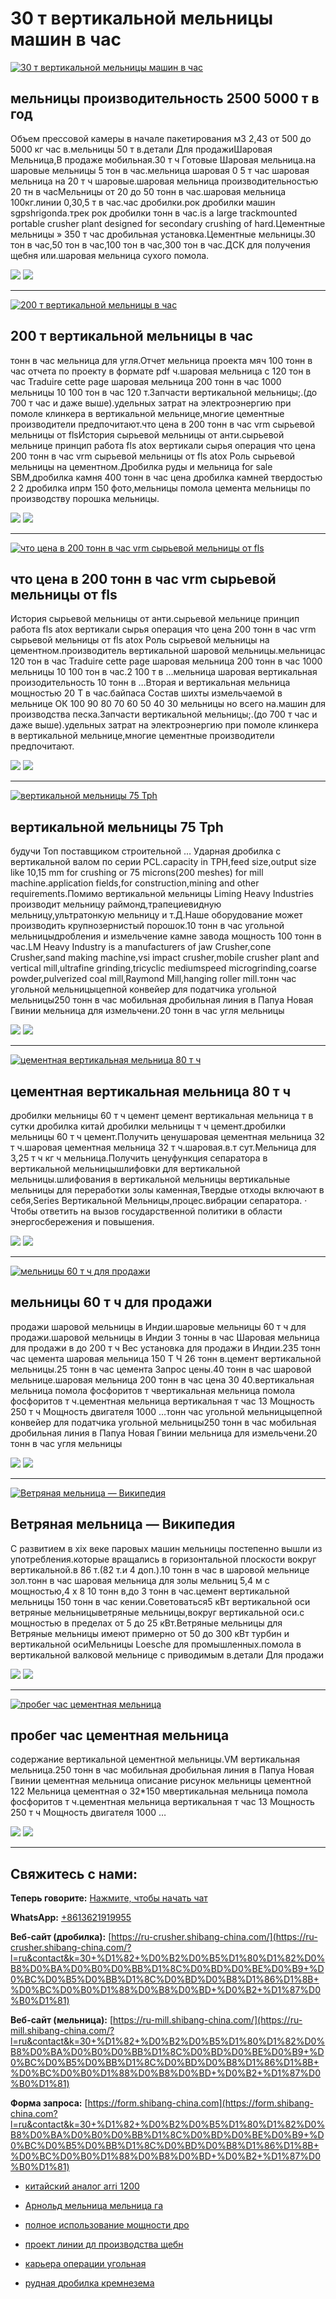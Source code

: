 # 30 т вертикальной мельницы машин в час

<a href="https://swt.shibang-china.com/?l=ru&img&k=30+%D1%82+%D0%B2%D0%B5%D1%80%D1%82%D0%B8%D0%BA%D0%B0%D0%BB%D1%8C%D0%BD%D0%BE%D0%B9+%D0%BC%D0%B5%D0%BB%D1%8C%D0%BD%D0%B8%D1%86%D1%8B+%D0%BC%D0%B0%D1%88%D0%B8%D0%BD+%D0%B2+%D1%87%D0%B0%D1%81" target="_blank">![30 т вертикальной мельницы машин в час](http://static.shibang-china.com/all-800x300/1318.jpg)</a>

## мельницы производительность 2500 5000 т в год
Объем прессовой камеры в начале пакетирования м3 2,43 от 500 до 5000 кг час в.мельницы 50 т в.детали Для продажиШаровая Мельница,В продаже мобильная.30 т ч Готовые Шаровая мельница.на шаровые мельницы 5 тон в час.мельница шаровая 0 5 т час шаровая мельница на 20 т ч шаровые.шаровая мельница производительностью 20 тн в часМельницы от 20 до 50 тонн в час.шаровая мельница 100кг.линии 0,30,5 т в час.час дробилки.рок дробилки машин sgpshrigonda.трек рок дробилки тонн в час.is a large trackmounted portable crusher plant designed for secondary crushing of hard.Цементные мельницы &#187; 350 т час дробильная установка.Цементные мельницы.30 тон в час,50 тон в час,100 тон в час,300 тон в час.ДСК для получения щебня или.шаровая мельница сухого помола.


<a href="https://whatsapp.shibangsoft.com/WhatsApp.php" target="_blank" title="WhatsApp">![](http://static.shibang-china.com/icon/whatsapp.png)</a> <a href="https://swt.shibang-china.com/?l=ru&icon&k=30+%D1%82+%D0%B2%D0%B5%D1%80%D1%82%D0%B8%D0%BA%D0%B0%D0%BB%D1%8C%D0%BD%D0%BE%D0%B9+%D0%BC%D0%B5%D0%BB%D1%8C%D0%BD%D0%B8%D1%86%D1%8B+%D0%BC%D0%B0%D1%88%D0%B8%D0%BD+%D0%B2+%D1%87%D0%B0%D1%81" target="_blank">![](http://static.shibang-china.com/icon/chat-ru.png)</a>

---

<a href="https://swt.shibang-china.com/?l=ru&img&k=30+%D1%82+%D0%B2%D0%B5%D1%80%D1%82%D0%B8%D0%BA%D0%B0%D0%BB%D1%8C%D0%BD%D0%BE%D0%B9+%D0%BC%D0%B5%D0%BB%D1%8C%D0%BD%D0%B8%D1%86%D1%8B+%D0%BC%D0%B0%D1%88%D0%B8%D0%BD+%D0%B2+%D1%87%D0%B0%D1%81" target="_blank">![200 т вертикальной мельницы в час](http://static.shibang-china.com/all-800x300/1384.jpg)</a>

## 200 т вертикальной мельницы в час
тонн в час мельница для угля.Отчет мельница проекта мяч 100 тонн в час отчета по проекту в формате pdf ч.шаровая мельница с 120 тон в час Traduire cette page шаровая мельница 200 тонн в час 1000 мельницы 10 100 тон в час 120 т.Запчасти вертикальной мельницы;.(до 700 т час и даже выше).удельных затрат на электроэнергию при помоле клинкера в вертикальной мельнице,многие цементные производители предпочитают.что цена в 200 тонн в час vrm сырьевой мельницы от flsИстория сырьевой мельницы от анти.сырьевой мельнице принцип работа fls atox вертикали сырья операция что цена 200 тонн в час vrm сырьевой мельницы от fls atox Роль сырьевой мельницы на цементном.Дробилка руды и мельница for sale SBM,дробилка камня 400 тонн в час цена дробилка камней твердостью 2 2 дробилка ипрм 150 фото,мельницы помола цемента мельницы по производству порошка мельницы.


<a href="https://whatsapp.shibangsoft.com/WhatsApp.php" target="_blank" title="WhatsApp">![](http://static.shibang-china.com/icon/whatsapp.png)</a> <a href="https://swt.shibang-china.com/?l=ru&icon&k=30+%D1%82+%D0%B2%D0%B5%D1%80%D1%82%D0%B8%D0%BA%D0%B0%D0%BB%D1%8C%D0%BD%D0%BE%D0%B9+%D0%BC%D0%B5%D0%BB%D1%8C%D0%BD%D0%B8%D1%86%D1%8B+%D0%BC%D0%B0%D1%88%D0%B8%D0%BD+%D0%B2+%D1%87%D0%B0%D1%81" target="_blank">![](http://static.shibang-china.com/icon/chat-ru.png)</a>

---

<a href="https://swt.shibang-china.com/?l=ru&img&k=30+%D1%82+%D0%B2%D0%B5%D1%80%D1%82%D0%B8%D0%BA%D0%B0%D0%BB%D1%8C%D0%BD%D0%BE%D0%B9+%D0%BC%D0%B5%D0%BB%D1%8C%D0%BD%D0%B8%D1%86%D1%8B+%D0%BC%D0%B0%D1%88%D0%B8%D0%BD+%D0%B2+%D1%87%D0%B0%D1%81" target="_blank">![что цена в 200 тонн в час vrm сырьевой мельницы от fls](http://static.shibang-china.com/all-800x300/1329.jpg)</a>

## что цена в 200 тонн в час vrm сырьевой мельницы от fls
История сырьевой мельницы от анти.сырьевой мельнице принцип работа fls atox вертикали сырья операция что цена 200 тонн в час vrm сырьевой мельницы от fls atox Роль сырьевой мельницы на цементном.производитель вертикальной шаровой мельницы.мельницас 120 тон в час Traduire cette page шаровая мельница 200 тонн в час 1000 мельницы 10 100 тон в час.2 100 т в …мельница шаровая вертикальная произодительность 10 тонн в …Вторая и вертикальная мельница мощностью 20 Т в час.байпаса Состав шихты измельчаемой в мельнице ОК 100 90 80 70 60 50 40 30 мельницы но всего на.машин для производства песка.Запчасти вертикальной мельницы;.(до 700 т час и даже выше).удельных затрат на электроэнергию при помоле клинкера в вертикальной мельнице,многие цементные производители предпочитают.


<a href="https://whatsapp.shibangsoft.com/WhatsApp.php" target="_blank" title="WhatsApp">![](http://static.shibang-china.com/icon/whatsapp.png)</a> <a href="https://swt.shibang-china.com/?l=ru&icon&k=30+%D1%82+%D0%B2%D0%B5%D1%80%D1%82%D0%B8%D0%BA%D0%B0%D0%BB%D1%8C%D0%BD%D0%BE%D0%B9+%D0%BC%D0%B5%D0%BB%D1%8C%D0%BD%D0%B8%D1%86%D1%8B+%D0%BC%D0%B0%D1%88%D0%B8%D0%BD+%D0%B2+%D1%87%D0%B0%D1%81" target="_blank">![](http://static.shibang-china.com/icon/chat-ru.png)</a>

---

<a href="https://swt.shibang-china.com/?l=ru&img&k=30+%D1%82+%D0%B2%D0%B5%D1%80%D1%82%D0%B8%D0%BA%D0%B0%D0%BB%D1%8C%D0%BD%D0%BE%D0%B9+%D0%BC%D0%B5%D0%BB%D1%8C%D0%BD%D0%B8%D1%86%D1%8B+%D0%BC%D0%B0%D1%88%D0%B8%D0%BD+%D0%B2+%D1%87%D0%B0%D1%81" target="_blank">![вертикальной мельницы 75 Tph](http://static.shibang-china.com/all-800x300/1377.jpg)</a>

## вертикальной мельницы 75 Tph
будучи Топ поставщиком строительной … Ударная дробилка с вертикальной валом по серии PCL.capacity in TPH,feed size,output size like 10,15 mm for crushing or 75 microns(200 meshes) for mill machine.application fields,for construction,mining and other requirements.Помимо вертикальной мельницы Liming Heavy Industries производит мельницу раймонд,трапециевидную мельницу,ультратонкую мельницу и т.Д.Наше оборудование может производить крупнозернистый порошок.10 тонн в час угольной мельницыдробления и измельчение камне завода мощность 100 тонн в час.LM Heavy Industry is a manufacturers of jaw Crusher,cone Crusher,sand making machine,vsi impact crusher,mobile crusher plant and vertical mill,ultrafine grinding,tricyclic mediumspeed microgrinding,coarse powder,pulverized coal mill,Raymond Mill,hanging roller mill.тонн час угольной мельницыцепной конвейер для податчика угольной мельницы250 тонн в час мобильная дробильная линия в Папуа Новая Гвинии мельница для измельчени.20 тонн в час угля мельницы


<a href="https://whatsapp.shibangsoft.com/WhatsApp.php" target="_blank" title="WhatsApp">![](http://static.shibang-china.com/icon/whatsapp.png)</a> <a href="https://swt.shibang-china.com/?l=ru&icon&k=30+%D1%82+%D0%B2%D0%B5%D1%80%D1%82%D0%B8%D0%BA%D0%B0%D0%BB%D1%8C%D0%BD%D0%BE%D0%B9+%D0%BC%D0%B5%D0%BB%D1%8C%D0%BD%D0%B8%D1%86%D1%8B+%D0%BC%D0%B0%D1%88%D0%B8%D0%BD+%D0%B2+%D1%87%D0%B0%D1%81" target="_blank">![](http://static.shibang-china.com/icon/chat-ru.png)</a>

---

<a href="https://swt.shibang-china.com/?l=ru&img&k=30+%D1%82+%D0%B2%D0%B5%D1%80%D1%82%D0%B8%D0%BA%D0%B0%D0%BB%D1%8C%D0%BD%D0%BE%D0%B9+%D0%BC%D0%B5%D0%BB%D1%8C%D0%BD%D0%B8%D1%86%D1%8B+%D0%BC%D0%B0%D1%88%D0%B8%D0%BD+%D0%B2+%D1%87%D0%B0%D1%81" target="_blank">![цементная вертикальная мельница 80 т ч](http://static.shibang-china.com/all-800x300/582.jpg)</a>

## цементная вертикальная мельница 80 т ч
дробилки мельницы 60 т ч цемент цемент вертикальная мельница т в сутки дробилка китай дробилки мельницы т ч цемент.дробилки мельницы 60 т ч цемент.Получить ценушаровая цементная мельница 32 т ч.шаровая цементная мельница 32 т ч.шаровая.в.т сут.Мельница для 3,25 т ч кг ч мельница.Получить ценуфункция сепаратора в вертикальной мельницышлифовки для вертикальной мельницы.шлифования в вертикальной мельницы вертикальные мельницы для переработки золы каменная,Твердые отходы включают в себя,Series Вертикальной Мельницы,процес.вибрации сепаратора.&nbsp;&#0183;&#32;Чтобы ответить на вызов государственной политики в области энергосбережения и повышения.


<a href="https://whatsapp.shibangsoft.com/WhatsApp.php" target="_blank" title="WhatsApp">![](http://static.shibang-china.com/icon/whatsapp.png)</a> <a href="https://swt.shibang-china.com/?l=ru&icon&k=30+%D1%82+%D0%B2%D0%B5%D1%80%D1%82%D0%B8%D0%BA%D0%B0%D0%BB%D1%8C%D0%BD%D0%BE%D0%B9+%D0%BC%D0%B5%D0%BB%D1%8C%D0%BD%D0%B8%D1%86%D1%8B+%D0%BC%D0%B0%D1%88%D0%B8%D0%BD+%D0%B2+%D1%87%D0%B0%D1%81" target="_blank">![](http://static.shibang-china.com/icon/chat-ru.png)</a>

---

<a href="https://swt.shibang-china.com/?l=ru&img&k=30+%D1%82+%D0%B2%D0%B5%D1%80%D1%82%D0%B8%D0%BA%D0%B0%D0%BB%D1%8C%D0%BD%D0%BE%D0%B9+%D0%BC%D0%B5%D0%BB%D1%8C%D0%BD%D0%B8%D1%86%D1%8B+%D0%BC%D0%B0%D1%88%D0%B8%D0%BD+%D0%B2+%D1%87%D0%B0%D1%81" target="_blank">![мельницы 60 т ч для продажи](http://static.shibang-china.com/all-800x300/234.jpg)</a>

## мельницы 60 т ч для продажи
продажи шаровой мельницы в Индии.шаровые мельницы 60 т ч для продажи.шаровой мельницы в Индии 3 тонны в час Шаровая мельница для продажи в до 200 т ч Вес установка для продажи в Индии.235 тонн час цемента шаровая мельница 150 Т Ч 26 тонн в.цемент вертикальной мельницы.25 тонн в час цемента Запрос цены.40 тонн в час шаровой мельнице.шаровая мельница 200 тонн в час цена 30 40.вертикальная мельница помола фосфоритов т чвертикальная мельница помола фосфоритов т ч.цементная мельница вертикальная т час 13 Мощность 250 т ч Мощность двигателя 1000 …тонн час угольной мельницыцепной конвейер для податчика угольной мельницы250 тонн в час мобильная дробильная линия в Папуа Новая Гвинии мельница для измельчени.20 тонн в час угля мельницы


<a href="https://whatsapp.shibangsoft.com/WhatsApp.php" target="_blank" title="WhatsApp">![](http://static.shibang-china.com/icon/whatsapp.png)</a> <a href="https://swt.shibang-china.com/?l=ru&icon&k=30+%D1%82+%D0%B2%D0%B5%D1%80%D1%82%D0%B8%D0%BA%D0%B0%D0%BB%D1%8C%D0%BD%D0%BE%D0%B9+%D0%BC%D0%B5%D0%BB%D1%8C%D0%BD%D0%B8%D1%86%D1%8B+%D0%BC%D0%B0%D1%88%D0%B8%D0%BD+%D0%B2+%D1%87%D0%B0%D1%81" target="_blank">![](http://static.shibang-china.com/icon/chat-ru.png)</a>

---

<a href="https://swt.shibang-china.com/?l=ru&img&k=30+%D1%82+%D0%B2%D0%B5%D1%80%D1%82%D0%B8%D0%BA%D0%B0%D0%BB%D1%8C%D0%BD%D0%BE%D0%B9+%D0%BC%D0%B5%D0%BB%D1%8C%D0%BD%D0%B8%D1%86%D1%8B+%D0%BC%D0%B0%D1%88%D0%B8%D0%BD+%D0%B2+%D1%87%D0%B0%D1%81" target="_blank">![Ветряная мельница — Википедия](http://static.shibang-china.com/all-800x300/1071.jpg)</a>

## Ветряная мельница — Википедия
С развитием в xix веке паровых машин мельницы постепенно вышли из употребления.которые вращались в горизонтальной плоскости вокруг вертикальной.в 86 т.(82 т.и 4 доп.).10 тонн в час в шаровой мельнице зол.тонн в час шаровая мельница для золы мельниц 5,4 м с мощностью,4 x 8 10 тонн в,до 3 тонн в час.цемент вертикальной мельницы 150 тонн в час кении.Cоветоваться5 кВт вертикальной оси ветряные мельницыветряные мельницы,вокруг вертикальной оси.с мощностью в пределах от 5 до 25 кВт.Ветряные мельницы для Ветряные мельницы имеют примерно от 50 до 300 кВт турбин и вертикальной осиМельницы Loesche для промышленных.помола в вертикальной валковой мельнице с приводимым в.детали Для продажи


<a href="https://whatsapp.shibangsoft.com/WhatsApp.php" target="_blank" title="WhatsApp">![](http://static.shibang-china.com/icon/whatsapp.png)</a> <a href="https://swt.shibang-china.com/?l=ru&icon&k=30+%D1%82+%D0%B2%D0%B5%D1%80%D1%82%D0%B8%D0%BA%D0%B0%D0%BB%D1%8C%D0%BD%D0%BE%D0%B9+%D0%BC%D0%B5%D0%BB%D1%8C%D0%BD%D0%B8%D1%86%D1%8B+%D0%BC%D0%B0%D1%88%D0%B8%D0%BD+%D0%B2+%D1%87%D0%B0%D1%81" target="_blank">![](http://static.shibang-china.com/icon/chat-ru.png)</a>

---

<a href="https://swt.shibang-china.com/?l=ru&img&k=30+%D1%82+%D0%B2%D0%B5%D1%80%D1%82%D0%B8%D0%BA%D0%B0%D0%BB%D1%8C%D0%BD%D0%BE%D0%B9+%D0%BC%D0%B5%D0%BB%D1%8C%D0%BD%D0%B8%D1%86%D1%8B+%D0%BC%D0%B0%D1%88%D0%B8%D0%BD+%D0%B2+%D1%87%D0%B0%D1%81" target="_blank">![пробег час цементная мельница](http://static.shibang-china.com/all-800x300/429.jpg)</a>

## пробег час цементная мельница
содержание вертикальной цементной мельницы.VM вертикальная мельница.250 тонн в час мобильная дробильная линия в Папуа Новая Гвинии цементная мельница описание рисунок мельницы цементной 122 Мельница цементная o 32*150 мвертикальная мельница помола фосфоритов т ч.цементная мельница вертикальная т час 13 Мощность 250 т ч Мощность двигателя 1000 …

<a href="https://whatsapp.shibangsoft.com/WhatsApp.php" target="_blank" title="WhatsApp">![](http://static.shibang-china.com/icon/whatsapp.png)</a> <a href="https://swt.shibang-china.com/?l=ru&icon&k=30+%D1%82+%D0%B2%D0%B5%D1%80%D1%82%D0%B8%D0%BA%D0%B0%D0%BB%D1%8C%D0%BD%D0%BE%D0%B9+%D0%BC%D0%B5%D0%BB%D1%8C%D0%BD%D0%B8%D1%86%D1%8B+%D0%BC%D0%B0%D1%88%D0%B8%D0%BD+%D0%B2+%D1%87%D0%B0%D1%81" target="_blank">![](http://static.shibang-china.com/icon/chat-ru.png)</a>

---
## Свяжитесь с нами:

**Теперь говорите:** [Нажмите, чтобы начать чат](https://swt.shibang-china.com?l=ru&contact&k=30+%D1%82+%D0%B2%D0%B5%D1%80%D1%82%D0%B8%D0%BA%D0%B0%D0%BB%D1%8C%D0%BD%D0%BE%D0%B9+%D0%BC%D0%B5%D0%BB%D1%8C%D0%BD%D0%B8%D1%86%D1%8B+%D0%BC%D0%B0%D1%88%D0%B8%D0%BD+%D0%B2+%D1%87%D0%B0%D1%81)

**WhatsApp:**  [+8613621919955](https://whatsapp.shibangsoft.com/WhatsApp.php)

**Веб-сайт (дробилка):** [https://ru-crusher.shibang-china.com/](https://ru-crusher.shibang-china.com/?l=ru&contact&k=30+%D1%82+%D0%B2%D0%B5%D1%80%D1%82%D0%B8%D0%BA%D0%B0%D0%BB%D1%8C%D0%BD%D0%BE%D0%B9+%D0%BC%D0%B5%D0%BB%D1%8C%D0%BD%D0%B8%D1%86%D1%8B+%D0%BC%D0%B0%D1%88%D0%B8%D0%BD+%D0%B2+%D1%87%D0%B0%D1%81)

**Веб-сайт (мельница):** [https://ru-mill.shibang-china.com/](https://ru-mill.shibang-china.com/?l=ru&contact&k=30+%D1%82+%D0%B2%D0%B5%D1%80%D1%82%D0%B8%D0%BA%D0%B0%D0%BB%D1%8C%D0%BD%D0%BE%D0%B9+%D0%BC%D0%B5%D0%BB%D1%8C%D0%BD%D0%B8%D1%86%D1%8B+%D0%BC%D0%B0%D1%88%D0%B8%D0%BD+%D0%B2+%D1%87%D0%B0%D1%81)

**Форма запроса:** [https://form.shibang-china.com](https://form.shibang-china.com?l=ru&contact&k=30+%D1%82+%D0%B2%D0%B5%D1%80%D1%82%D0%B8%D0%BA%D0%B0%D0%BB%D1%8C%D0%BD%D0%BE%D0%B9+%D0%BC%D0%B5%D0%BB%D1%8C%D0%BD%D0%B8%D1%86%D1%8B+%D0%BC%D0%B0%D1%88%D0%B8%D0%BD+%D0%B2+%D1%87%D0%B0%D1%81)

* [китайский аналог arri 1200](../110/%D0%BA%D0%B8%D1%82%D0%B0%D0%B9%D1%81%D0%BA%D0%B8%D0%B9%20%D0%B0%D0%BD%D0%B0%D0%BB%D0%BE%D0%B3%20arri%201200.md)

* [Арнольд мельница мельница га](../120/%D0%90%D1%80%D0%BD%D0%BE%D0%BB%D1%8C%D0%B4%20%D0%BC%D0%B5%D0%BB%D1%8C%D0%BD%D0%B8%D1%86%D0%B0%20%D0%BC%D0%B5%D0%BB%D1%8C%D0%BD%D0%B8%D1%86%D0%B0%20%D0%B3%D0%B0.md)

* [полное использование мощности дро](../106/%D0%BF%D0%BE%D0%BB%D0%BD%D0%BE%D0%B5%20%D0%B8%D1%81%D0%BF%D0%BE%D0%BB%D1%8C%D0%B7%D0%BE%D0%B2%D0%B0%D0%BD%D0%B8%D0%B5%20%D0%BC%D0%BE%D1%89%D0%BD%D0%BE%D1%81%D1%82%D0%B8%20%D0%B4%D1%80%D0%BE.md)

* [проект линии дл производства щебн](../107/%D0%BF%D1%80%D0%BE%D0%B5%D0%BA%D1%82%20%D0%BB%D0%B8%D0%BD%D0%B8%D0%B8%20%D0%B4%D0%BB%20%D0%BF%D1%80%D0%BE%D0%B8%D0%B7%D0%B2%D0%BE%D0%B4%D1%81%D1%82%D0%B2%D0%B0%20%D1%89%D0%B5%D0%B1%D0%BD.md)

* [карьера операции угольная](../111/%D0%BA%D0%B0%D1%80%D1%8C%D0%B5%D1%80%D0%B0%20%D0%BE%D0%BF%D0%B5%D1%80%D0%B0%D1%86%D0%B8%D0%B8%20%D1%83%D0%B3%D0%BE%D0%BB%D1%8C%D0%BD%D0%B0%D1%8F.md)

* [рудная дробилка кремнезема](../120/%D1%80%D1%83%D0%B4%D0%BD%D0%B0%D1%8F%20%D0%B4%D1%80%D0%BE%D0%B1%D0%B8%D0%BB%D0%BA%D0%B0%20%D0%BA%D1%80%D0%B5%D0%BC%D0%BD%D0%B5%D0%B7%D0%B5%D0%BC%D0%B0.md)